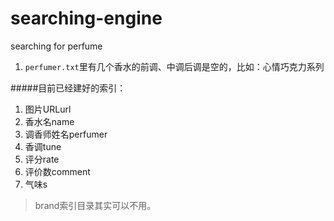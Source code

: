 # searching-engine
searching for perfume
1. ``perfumer.txt``里有几个香水的前调、中调后调是空的，比如：心情巧克力系列


#####目前已经建好的索引：
1. 图片URLurl
2. 香水名name
3. 调香师姓名perfumer
4. 香调tune
5. 评分rate
6. 评价数comment
7. 气味s

> brand索引目录其实可以不用。
